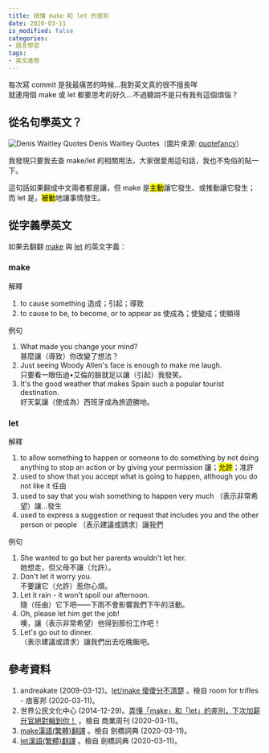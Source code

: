 ```yaml
---
title: 搞懂 make 和 let 的差別
date: 2020-03-11
is_modified: false
categories:
- 語言學習
tags:
- 英文進修
--- 
```


每次寫 commit 是我最痛苦的時候...我對英文真的很不擅長咩  
就連用個 make 或 let 都要思考的好久...不過聽說不是只有我有這個煩惱？
<!--more-->



## 從名句學英文？
<p class="illustration">
    <img src="https://i.imgur.com/ZtyUiK8.jpg" alt="Denis Waitley Quotes">
    Denis Waitley Quotes（圖片來源: <a href="https://quotefancy.com/quote/793846/Denis-Waitley-Losers-let-it-happen-winners-make-it-happen">quotefancy</a>）
</p>

我發現只要我去查 make/let 的相關用法，大家很愛用這句話，我也不免俗的貼一下。

這句話如果翻成中文兩者都是讓，但 make 是<mark>主動</mark>讓它發生、或推動讓它發生；而 let 是，<mark>被動</mark>地讓事情發生。



## 從字義學英文
如果去翻翻 [make](https://dictionary.cambridge.org/zht/%E8%A9%9E%E5%85%B8/%E8%8B%B1%E8%AA%9E-%E6%BC%A2%E8%AA%9E-%E7%B9%81%E9%AB%94/make) 與 [let](https://dictionary.cambridge.org/zht/%E8%A9%9E%E5%85%B8/%E8%8B%B1%E8%AA%9E-%E6%BC%A2%E8%AA%9E-%E7%B9%81%E9%AB%94/let) 的英文字義：


### make
解釋
1. to cause something 造成；引起；導致
2. to cause to be, to become, or to appear as 使成為；使變成；使顯得
 
<p class="paragraph-spacing"></p>

例句  
1. What made you change your mind?  
    甚麼讓（導致）你改變了想法？    
2. Just seeing Woody Allen's face is enough to make me laugh.   
    只要看一眼伍迪•艾倫的臉就足以讓（引起）我發笑。
3. It's the good weather that makes Spain such a popular tourist destination.  
    好天氣讓（使成為）西班牙成為旅遊勝地。


### let
解釋
1. to allow something to happen or someone to do something by not doing anything to stop an action or by giving your permission 讓；<mark>允許</mark>；准許
2. used to show that you accept what is going to happen, although you do not like it 任由
3. used to say that you wish something to happen very much （表示非常希望）讓…發生
4. used to express a suggestion or request that includes you and the other person or people （表示建議或請求）讓我們

<p class="paragraph-spacing"></p> 

例句
1. She wanted to go but her parents wouldn't let her.   
    她想走，但父母不讓（允許）。
2. Don't let it worry you.  
    不要讓它（允許）惹你心煩。
3. Let it rain - it won't spoil our afternoon.  
    隨（任由）它下吧——下雨不會影響我們下午的活動。
4. Oh, please let him get the job!  
    噢，讓（表示非常希望）他得到那份工作吧！
5. Let's go out to dinner.  
    （表示建議或請求）讓我們出去吃晚飯吧。



## 參考資料 
1. andreakate (2009-03-12)。[let/make 傻傻分不清楚](https://andreakate.pixnet.net/blog/post/23244879) 。檢自 room for trifles - 痞客邦 (2020-03-11)。
2. 世界公民文化中心 (2014-12-29)。[弄懂「make」和「let」的差別，下次加薪升官絕對輪到你！](https://www.businessweekly.com.tw/careers/blog/10590) 。檢自 商業周刊 (2020-03-11)。
3. [make漢語(繁體)翻譯](https://dictionary.cambridge.org/zht/%E8%A9%9E%E5%85%B8/%E8%8B%B1%E8%AA%9E-%E6%BC%A2%E8%AA%9E-%E7%B9%81%E9%AB%94/make) 。檢自 劍橋詞典 (2020-03-11)。
4. [let漢語(繁體)翻譯](https://dictionary.cambridge.org/zht/%E8%A9%9E%E5%85%B8/%E8%8B%B1%E8%AA%9E-%E6%BC%A2%E8%AA%9E-%E7%B9%81%E9%AB%94/let) 。檢自 劍橋詞典 (2020-03-11)。